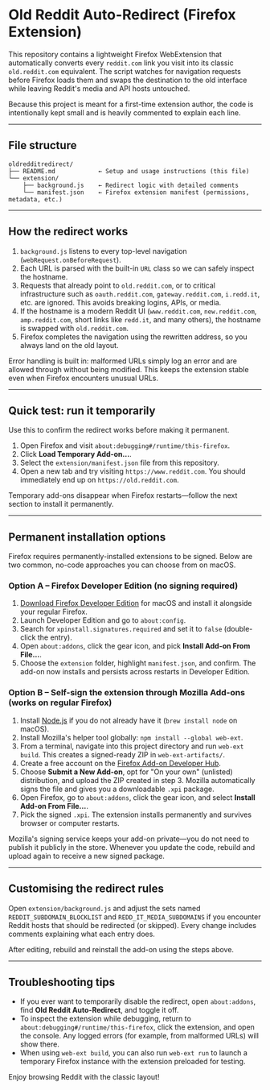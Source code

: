 # Old Reddit Auto-Redirect (Firefox Extension)

This repository contains a lightweight Firefox WebExtension that automatically converts every
`reddit.com` link you visit into its classic `old.reddit.com` equivalent. The script watches for
navigation requests before Firefox loads them and swaps the destination to the old interface while
leaving Reddit's media and API hosts untouched.

Because this project is meant for a first-time extension author, the code is intentionally kept
small and is heavily commented to explain each line.

---

## File structure

```
oldredditredirect/
├── README.md            ← Setup and usage instructions (this file)
└── extension/
    ├── background.js    ← Redirect logic with detailed comments
    └── manifest.json    ← Firefox extension manifest (permissions, metadata, etc.)
```

---

## How the redirect works

1. `background.js` listens to every top-level navigation (`webRequest.onBeforeRequest`).
2. Each URL is parsed with the built-in `URL` class so we can safely inspect the hostname.
3. Requests that already point to `old.reddit.com`, or to critical infrastructure such as
   `oauth.reddit.com`, `gateway.reddit.com`, `i.redd.it`, etc. are ignored. This avoids breaking logins,
   APIs, or media.
4. If the hostname is a modern Reddit UI (`www.reddit.com`, `new.reddit.com`, `amp.reddit.com`,
   short links like `redd.it`, and many others), the hostname is swapped with `old.reddit.com`.
5. Firefox completes the navigation using the rewritten address, so you always land on the old layout.

Error handling is built in: malformed URLs simply log an error and are allowed through without being
modified. This keeps the extension stable even when Firefox encounters unusual URLs.

---

## Quick test: run it temporarily

Use this to confirm the redirect works before making it permanent.

1. Open Firefox and visit `about:debugging#/runtime/this-firefox`.
2. Click **Load Temporary Add-on…**.
3. Select the `extension/manifest.json` file from this repository.
4. Open a new tab and try visiting `https://www.reddit.com`. You should immediately end up on
   `https://old.reddit.com`.

Temporary add-ons disappear when Firefox restarts—follow the next section to install it permanently.

---

## Permanent installation options

Firefox requires permanently-installed extensions to be signed. Below are two common, no-code
approaches you can choose from on macOS.

### Option A – Firefox Developer Edition (no signing required)

1. [Download Firefox Developer Edition](https://www.mozilla.org/firefox/developer/) for macOS and
   install it alongside your regular Firefox.
2. Launch Developer Edition and go to `about:config`.
3. Search for `xpinstall.signatures.required` and set it to `false` (double-click the entry).
4. Open `about:addons`, click the gear icon, and pick **Install Add-on From File…**.
5. Choose the `extension` folder, highlight `manifest.json`, and confirm. The add-on now installs and
   persists across restarts in Developer Edition.

### Option B – Self-sign the extension through Mozilla Add-ons (works on regular Firefox)

1. Install [Node.js](https://nodejs.org/) if you do not already have it (`brew install node` on macOS).
2. Install Mozilla's helper tool globally: `npm install --global web-ext`.
3. From a terminal, navigate into this project directory and run `web-ext build`. This creates a
   signed-ready ZIP in `web-ext-artifacts/`.
4. Create a free account on the [Firefox Add-on Developer Hub](https://addons.mozilla.org/developers/).
5. Choose **Submit a New Add-on**, opt for "On your own" (unlisted) distribution, and upload the ZIP
   created in step 3. Mozilla automatically signs the file and gives you a downloadable `.xpi` package.
6. Open Firefox, go to `about:addons`, click the gear icon, and select **Install Add-on From File…**.
7. Pick the signed `.xpi`. The extension installs permanently and survives browser or computer restarts.

Mozilla's signing service keeps your add-on private—you do not need to publish it publicly in the
store. Whenever you update the code, rebuild and upload again to receive a new signed package.

---

## Customising the redirect rules

Open `extension/background.js` and adjust the sets named `REDDIT_SUBDOMAIN_BLOCKLIST` and
`REDD_IT_MEDIA_SUBDOMAINS` if you encounter Reddit hosts that should be redirected (or skipped).
Every change includes comments explaining what each entry does.

After editing, rebuild and reinstall the add-on using the steps above.

---

## Troubleshooting tips

- If you ever want to temporarily disable the redirect, open `about:addons`, find **Old Reddit
  Auto-Redirect**, and toggle it off.
- To inspect the extension while debugging, return to `about:debugging#/runtime/this-firefox`, click
  the extension, and open the console. Any logged errors (for example, from malformed URLs) will show
  there.
- When using `web-ext build`, you can also run `web-ext run` to launch a temporary Firefox instance
  with the extension preloaded for testing.

Enjoy browsing Reddit with the classic layout!
